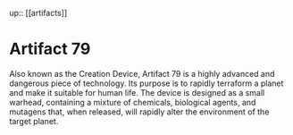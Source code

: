---
---
up:: [[artifacts]]

# Artifact 79

Also known as the Creation Device, Artifact 79 is a highly advanced and dangerous piece of technology. Its purpose is to rapidly terraform a planet and make it suitable for human life. The device is designed as a small warhead, containing a mixture of chemicals, biological agents, and mutagens that, when released, will rapidly alter the environment of the target planet.